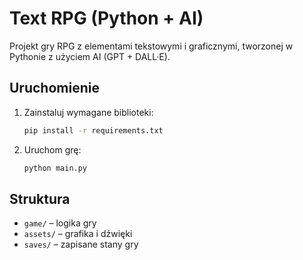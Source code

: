 # Text RPG (Python + AI)

Projekt gry RPG z elementami tekstowymi i graficznymi,
tworzonej w Pythonie z użyciem AI (GPT + DALL·E).

## Uruchomienie
1. Zainstaluj wymagane biblioteki:
   ```bash
   pip install -r requirements.txt
   ```
2. Uruchom grę:
   ```bash
   python main.py
   ```

## Struktura
- `game/` – logika gry
- `assets/` – grafika i dźwięki
- `saves/` – zapisane stany gry
